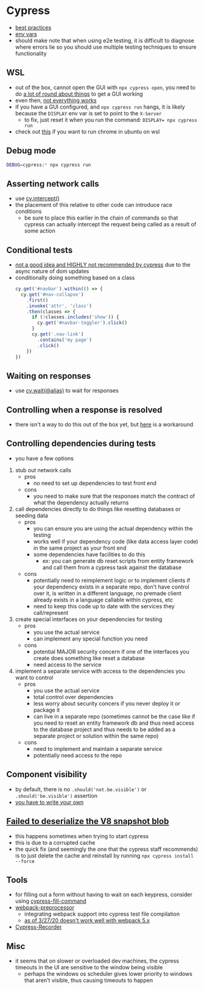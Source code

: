 # Cypress

- [best practices](https://docs.cypress.io/guides/references/best-practices.html)
- [env vars](https://docs.cypress.io/guides/guides/environment-variables.html#Option-4-env)
- should make note that when using e2e testing, it is difficult to diagnose where errors lie so you should use multiple testing techniques to ensure functionality

## WSL
- out of the box, cannot open the GUI with `npx cypress open`, you need to do [a lot of round about things](https://nickymeuleman.netlify.app/blog/gui-on-wsl2-cypress/) to get a GUI working
- even then, [not everything works](https://github.com/cypress-io/cypress/issues/15251)
- if you have a GUI configured, and `npx cypress run` hangs, it is likely because the `DISPLAY` env var is set to point to the `X-Server`
  - to fix, just reset it when you run the command: `DISPLAY= npx cypress run`
- check out [this](https://scottspence.com/2021/01/05/use-chrome-in-ubuntu-wsl/) if you want to run chrome in ubuntu on wsl

## Debug mode
```bash
DEBUG=cypress:* npx cypress run
```

## Asserting network calls
- use [cy.intercept()](https://docs.cypress.io/api/commands/intercept.html)
- the placement of this relative to other code can introduce race conditions
  - be sure to place this earlier in the chain of commands so that cypress can actually intercept the request being called as a result of some action

## Conditional tests
- [not a good idea and HIGHLY not recommended by cypress](https://docs.cypress.io/guides/core-concepts/conditional-testing) due to the async nature of dom updates
- conditionally doing something based on a class
    ```js
    cy.get('#navbar').within(() => {
      cy.get('#nav-collapse')
        .first()
        .invoke('attr', 'class')
        .then(classes => {
          if (!classes.includes('show')) {
            cy.get('#navbar-toggler').click()
          }
          cy.get('.nav-link')
            .contains('my page')
            .click()
        })
    })
    ```

## Waiting on responses
- use [cy.wait(@alias)](https://docs.cypress.io/api/commands/wait.html) to wait for responses

## Controlling when a response is resolved
- there isn't a way to do this out of the box yet, but [here](https://github.com/cypress-io/cypress/issues/3514) is a workaround

## Controlling dependencies during tests
- you have a few options
1. stub out network calls
   - pros
     - no need to set up dependencies to test front end
   - cons 
     - you need to make sure that the responses match the contract of what the dependency actually returns
2. call dependencies directly to do things like resetting databases or seeding data
   - pros
     - you can ensure you are using the actual dependency within the testing
     - works well if your dependency code (like data access layer code) in the same project as your front end
     - some dependencies have facilities to do this
       - ex: you can generate db reset scripts from entity framework and call them from a cypress task against the database
   - cons
     - potentially need to reimplement logic or to implement clients if your dependency exists in a separate repo, don't have control over it, is written in a different language, no premade client already exists in a language callable within cypress, etc
     - need to keep this code up to date with the services they call/represent
3. create special interfaces on your dependencies for testing
   - pros
     - you use the actual service
     - can implement any special function you need
   - cons
     - potential MAJOR security concern if one of the interfaces you create does something like reset a database
     - need access to the service
4. implement a separate service with access to the dependencies you want to control
   - pros
     - you use the actual service
     - total control over dependencies
     - less worry about security concers if you never deploy it or package it
     - can live in a separate repo (sometimes cannot be the case like if you need to reset an entity framework db and thus need access to the database project and thus needs to be added as a separate project or solution within the same repo)
   - cons
     - need to implement and maintain a separate service
     - potentially need access to the repo

## Component visibility
- by default, there is no `.should('not.be.visible')` or `.should('be.visible')` assertion
- [you have to write your own](https://github.com/cypress-io/cypress/issues/877)

## [Failed to deserialize the V8 snapshot blob](https://github.com/cypress-io/cypress/issues/5440)
- this happens sometimes when trying to start cypress
- this is due to a corrupted cache
- the quick fix (and seemingly the one that the cypress staff recommends) is to just delete the cache and reinstall by running `npx cypress install --force`

## Tools
- for filling out a form without having to wait on each keypress, consider using [cypress-fill-command](https://github.com/DanielFerrariR/cypress-fill-command)
- [webpack-preprocessor](https://github.com/cypress-io/cypress/tree/master/npm/webpack-preprocessor#readme)
  - integrating webpack support into cypress test file compilation
  - [as of 3/27/20 doesn't work well with webpack 5.x](https://github.com/cypress-io/cypress/issues/15447)
- [Cypress-Recorder](https://github.com/KabaLabs/Cypress-Recorder)

## Misc
- it seems that on slower or overloaded dev machines, the cypress timeouts in the UI are sensitive to the window being visible
  - perhaps the windows os scheduler gives lower priority to windows that aren't visible, thus causing timeouts to happen